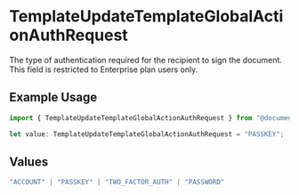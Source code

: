 # TemplateUpdateTemplateGlobalActionAuthRequest

The type of authentication required for the recipient to sign the document. This field is restricted to Enterprise plan users only.

## Example Usage

```typescript
import { TemplateUpdateTemplateGlobalActionAuthRequest } from "@documenso/sdk-typescript/models/operations";

let value: TemplateUpdateTemplateGlobalActionAuthRequest = "PASSKEY";
```

## Values

```typescript
"ACCOUNT" | "PASSKEY" | "TWO_FACTOR_AUTH" | "PASSWORD"
```